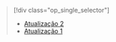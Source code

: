 > [!div class="op_single_selector"]
> * [Atualização 2](../articles/storsimple/storsimple-deployment-walkthrough-gov-u2.md)
> * [Atualização 1](../articles/storsimple/storsimple-deployment-walkthrough-gov.md)
> 
> 



<!--HONumber=Nov16_HO3-->


